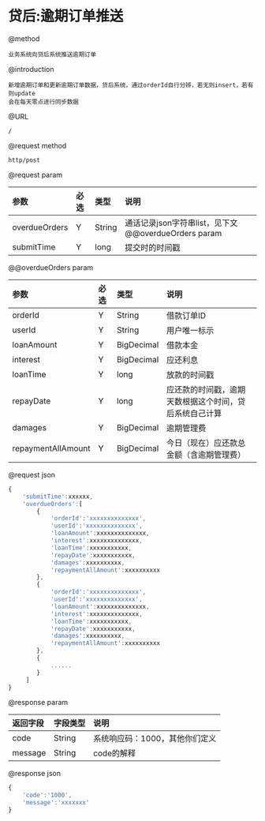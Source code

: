# 贷后:逾期订单推送

@method

```
业务系统向贷后系统推送逾期订单
```

@introduction

```
新增逾期订单和更新逾期订单数据，贷后系统，通过orderId自行分辨，若无则insert，若有则update
会在每天零点进行同步数据
```

@URL

```
/
```

@request method

```
http/post
```

@request param

| 参数 | 必选 | 类型 | 说明 |
| :--- | :--- | :--- | :--- |
| overdueOrders | Y | String | 通话记录json字符串list，见下文@@overdueOrders param |
| submitTime | Y | long | 提交时的时间戳 |

@@overdueOrders param

| 参数 | 必选 | 类型 | 说明 |
| :--- | :--- | :--- | :--- |
| orderId | Y | String | 借款订单ID |
| userId | Y | String | 用户唯一标示 |
| loanAmount | Y | BigDecimal | 借款本金 |
| interest | Y | BigDecimal | 应还利息 |
| loanTime | Y | long | 放款的时间戳 |
| repayDate | Y | long | 应还款的时间戳，逾期天数根据这个时间，贷后系统自己计算 |
| damages | Y | BigDecimal | 逾期管理费 |
| repaymentAllAmount | Y | BigDecimal | 今日（现在）应还款总金额（含逾期管理费） |

@request json

```js
{
    'submitTime':xxxxxx,
    'overdueOrders':[
        {
            'orderId':'xxxxxxxxxxxxxx',
            'userId':'xxxxxxxxxxxxxx',
            'loanAmount':xxxxxxxxxxxxxx,
            'interest':xxxxxxxxxxxxxx,
            'loanTime':xxxxxxxxxxx,
            'repayDate':xxxxxxxxxxx,
            'damages':xxxxxxxxxx,
            'repaymentAllAmount':xxxxxxxxxx
        },
        {
            'orderId':'xxxxxxxxxxxxxx',
            'userId':'xxxxxxxxxxxxxx',
            'loanAmount':xxxxxxxxxxxxxx,
            'interest':xxxxxxxxxxxxxx,
            'loanTime':xxxxxxxxxxx,
            'repayDate':xxxxxxxxxxx,
            'damages':xxxxxxxxxx,
            'repaymentAllAmount':xxxxxxxxxx
        },
        {
            ......
        }
     ]
}
```

@response param

| 返回字段 | 字段类型 | 说明 |
| :--- | :--- | :--- |
| code | String | 系统响应码：1000，其他你们定义 |
| message | String | code的解释 |

@response json

```js
{
    'code':'1000',
    'message':'xxxxxxx'
}
```



